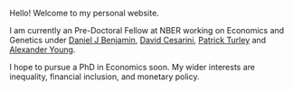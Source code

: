 Hello! Welcome to my personal website.

I am currently an Pre-Doctoral Fellow at NBER working on Economics and Genetics under [Daniel J Benjamin]("https://www.danieljbenjamin.com/"), [David Cesarini]("https://as.nyu.edu/content/nyu-as/as/faculty/david-cesarini.html"), [Patrick Turley]("https://www.paturley.com/") and [Alexander Young]("https://geneticvariance.wordpress.com/").

I hope to pursue a PhD in Economics soon. My wider interests are inequality, financial inclusion, and monetary policy.